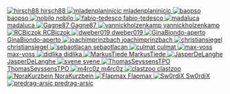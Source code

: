 <div className="sb-unstyled is-flex is-flex-wrap-wrap fg-normal">
<a href="https://github.com/hirsch88" target='_blank' style="flex: 1;" className="sb-unstyled text-decoration-none doc-button-card doc-shadow-hover is-flex is-flex-grow-1 is-flex-direction-column has-background-purple-1 p-normal has-radius-normal is-size-large has-text-primary"
  >
    <span className='is-display-block is-size-xx-large has-text-centered'>
      <img src="https://avatars.githubusercontent.com/u/6384499?v=4" alt="hirsch88" />
    </span>
    <span className='is-display-block title is-size-medium has-text-centered mb-none text-decoration-none'>hirsch88</span>
  </a>
<a href="https://github.com/mladenplaninicic" target='_blank' style="flex: 1;" className="sb-unstyled text-decoration-none doc-button-card doc-shadow-hover is-flex is-flex-grow-1 is-flex-direction-column has-background-purple-1 p-normal has-radius-normal is-size-large has-text-primary"
  >
    <span className='is-display-block is-size-xx-large has-text-centered'>
      <img src="https://avatars.githubusercontent.com/u/28272339?v=4" alt="mladenplaninicic" />
    </span>
    <span className='is-display-block title is-size-medium has-text-centered mb-none text-decoration-none'>mladenplaninicic</span>
  </a>
<a href="https://github.com/baopso" target='_blank' style="flex: 1;" className="sb-unstyled text-decoration-none doc-button-card doc-shadow-hover is-flex is-flex-grow-1 is-flex-direction-column has-background-purple-1 p-normal has-radius-normal is-size-large has-text-primary"
  >
    <span className='is-display-block is-size-xx-large has-text-centered'>
      <img src="https://avatars.githubusercontent.com/u/6236843?v=4" alt="baopso" />
    </span>
    <span className='is-display-block title is-size-medium has-text-centered mb-none text-decoration-none'>baopso</span>
  </a>
<a href="https://github.com/nobilo" target='_blank' style="flex: 1;" className="sb-unstyled text-decoration-none doc-button-card doc-shadow-hover is-flex is-flex-grow-1 is-flex-direction-column has-background-purple-1 p-normal has-radius-normal is-size-large has-text-primary"
  >
    <span className='is-display-block is-size-xx-large has-text-centered'>
      <img src="https://avatars.githubusercontent.com/u/11984467?v=4" alt="nobilo" />
    </span>
    <span className='is-display-block title is-size-medium has-text-centered mb-none text-decoration-none'>nobilo</span>
  </a>
<a href="https://github.com/fabio-tedesco" target='_blank' style="flex: 1;" className="sb-unstyled text-decoration-none doc-button-card doc-shadow-hover is-flex is-flex-grow-1 is-flex-direction-column has-background-purple-1 p-normal has-radius-normal is-size-large has-text-primary"
  >
    <span className='is-display-block is-size-xx-large has-text-centered'>
      <img src="https://avatars.githubusercontent.com/u/94684353?v=4" alt="fabio-tedesco" />
    </span>
    <span className='is-display-block title is-size-medium has-text-centered mb-none text-decoration-none'>fabio-tedesco</span>
  </a>
<a href="https://github.com/madaluca" target='_blank' style="flex: 1;" className="sb-unstyled text-decoration-none doc-button-card doc-shadow-hover is-flex is-flex-grow-1 is-flex-direction-column has-background-purple-1 p-normal has-radius-normal is-size-large has-text-primary"
  >
    <span className='is-display-block is-size-xx-large has-text-centered'>
      <img src="https://avatars.githubusercontent.com/u/17945926?v=4" alt="madaluca" />
    </span>
    <span className='is-display-block title is-size-medium has-text-centered mb-none text-decoration-none'>madaluca</span>
  </a>
<a href="https://github.com/Gagne87" target='_blank' style="flex: 1;" className="sb-unstyled text-decoration-none doc-button-card doc-shadow-hover is-flex is-flex-grow-1 is-flex-direction-column has-background-purple-1 p-normal has-radius-normal is-size-large has-text-primary"
  >
    <span className='is-display-block is-size-xx-large has-text-centered'>
      <img src="https://avatars.githubusercontent.com/u/29020214?v=4" alt="Gagne87" />
    </span>
    <span className='is-display-block title is-size-medium has-text-centered mb-none text-decoration-none'>Gagne87</span>
  </a>
<a href="https://github.com/yannickholzenkamp" target='_blank' style="flex: 1;" className="sb-unstyled text-decoration-none doc-button-card doc-shadow-hover is-flex is-flex-grow-1 is-flex-direction-column has-background-purple-1 p-normal has-radius-normal is-size-large has-text-primary"
  >
    <span className='is-display-block is-size-xx-large has-text-centered'>
      <img src="https://avatars.githubusercontent.com/u/9351023?v=4" alt="yannickholzenkamp" />
    </span>
    <span className='is-display-block title is-size-medium has-text-centered mb-none text-decoration-none'>yannickholzenkamp</span>
  </a>
<a href="https://github.com/RCBiczok" target='_blank' style="flex: 1;" className="sb-unstyled text-decoration-none doc-button-card doc-shadow-hover is-flex is-flex-grow-1 is-flex-direction-column has-background-purple-1 p-normal has-radius-normal is-size-large has-text-primary"
  >
    <span className='is-display-block is-size-xx-large has-text-centered'>
      <img src="https://avatars.githubusercontent.com/u/538973?v=4" alt="RCBiczok" />
    </span>
    <span className='is-display-block title is-size-medium has-text-centered mb-none text-decoration-none'>RCBiczok</span>
  </a>
<a href="https://github.com/dweber019" target='_blank' style="flex: 1;" className="sb-unstyled text-decoration-none doc-button-card doc-shadow-hover is-flex is-flex-grow-1 is-flex-direction-column has-background-purple-1 p-normal has-radius-normal is-size-large has-text-primary"
  >
    <span className='is-display-block is-size-xx-large has-text-centered'>
      <img src="https://avatars.githubusercontent.com/u/1021324?v=4" alt="dweber019" />
    </span>
    <span className='is-display-block title is-size-medium has-text-centered mb-none text-decoration-none'>dweber019</span>
  </a>
<a href="https://github.com/GinaBiondo-aperto" target='_blank' style="flex: 1;" className="sb-unstyled text-decoration-none doc-button-card doc-shadow-hover is-flex is-flex-grow-1 is-flex-direction-column has-background-purple-1 p-normal has-radius-normal is-size-large has-text-primary"
  >
    <span className='is-display-block is-size-xx-large has-text-centered'>
      <img src="https://avatars.githubusercontent.com/u/72393447?v=4" alt="GinaBiondo-aperto" />
    </span>
    <span className='is-display-block title is-size-medium has-text-centered mb-none text-decoration-none'>GinaBiondo-aperto</span>
  </a>
<a href="https://github.com/joachimprinzbach" target='_blank' style="flex: 1;" className="sb-unstyled text-decoration-none doc-button-card doc-shadow-hover is-flex is-flex-grow-1 is-flex-direction-column has-background-purple-1 p-normal has-radius-normal is-size-large has-text-primary"
  >
    <span className='is-display-block is-size-xx-large has-text-centered'>
      <img src="https://avatars.githubusercontent.com/u/4256585?v=4" alt="joachimprinzbach" />
    </span>
    <span className='is-display-block title is-size-medium has-text-centered mb-none text-decoration-none'>joachimprinzbach</span>
  </a>
<a href="https://github.com/christiansiegel" target='_blank' style="flex: 1;" className="sb-unstyled text-decoration-none doc-button-card doc-shadow-hover is-flex is-flex-grow-1 is-flex-direction-column has-background-purple-1 p-normal has-radius-normal is-size-large has-text-primary"
  >
    <span className='is-display-block is-size-xx-large has-text-centered'>
      <img src="https://avatars.githubusercontent.com/u/13996624?v=4" alt="christiansiegel" />
    </span>
    <span className='is-display-block title is-size-medium has-text-centered mb-none text-decoration-none'>christiansiegel</span>
  </a>
<a href="https://github.com/sebaotlacan" target='_blank' style="flex: 1;" className="sb-unstyled text-decoration-none doc-button-card doc-shadow-hover is-flex is-flex-grow-1 is-flex-direction-column has-background-purple-1 p-normal has-radius-normal is-size-large has-text-primary"
  >
    <span className='is-display-block is-size-xx-large has-text-centered'>
      <img src="https://avatars.githubusercontent.com/u/43036938?v=4" alt="sebaotlacan" />
    </span>
    <span className='is-display-block title is-size-medium has-text-centered mb-none text-decoration-none'>sebaotlacan</span>
  </a>
<a href="https://github.com/culmat" target='_blank' style="flex: 1;" className="sb-unstyled text-decoration-none doc-button-card doc-shadow-hover is-flex is-flex-grow-1 is-flex-direction-column has-background-purple-1 p-normal has-radius-normal is-size-large has-text-primary"
  >
    <span className='is-display-block is-size-xx-large has-text-centered'>
      <img src="https://avatars.githubusercontent.com/u/638519?v=4" alt="culmat" />
    </span>
    <span className='is-display-block title is-size-medium has-text-centered mb-none text-decoration-none'>culmat</span>
  </a>
<a href="https://github.com/max-voss" target='_blank' style="flex: 1;" className="sb-unstyled text-decoration-none doc-button-card doc-shadow-hover is-flex is-flex-grow-1 is-flex-direction-column has-background-purple-1 p-normal has-radius-normal is-size-large has-text-primary"
  >
    <span className='is-display-block is-size-xx-large has-text-centered'>
      <img src="https://avatars.githubusercontent.com/u/29964860?v=4" alt="max-voss" />
    </span>
    <span className='is-display-block title is-size-medium has-text-centered mb-none text-decoration-none'>max-voss</span>
  </a>
<a href="https://github.com/didlika" target='_blank' style="flex: 1;" className="sb-unstyled text-decoration-none doc-button-card doc-shadow-hover is-flex is-flex-grow-1 is-flex-direction-column has-background-purple-1 p-normal has-radius-normal is-size-large has-text-primary"
  >
    <span className='is-display-block is-size-xx-large has-text-centered'>
      <img src="https://avatars.githubusercontent.com/u/80490488?v=4" alt="didlika" />
    </span>
    <span className='is-display-block title is-size-medium has-text-centered mb-none text-decoration-none'>didlika</span>
  </a>
<a href="https://github.com/MarkusTiede" target='_blank' style="flex: 1;" className="sb-unstyled text-decoration-none doc-button-card doc-shadow-hover is-flex is-flex-grow-1 is-flex-direction-column has-background-purple-1 p-normal has-radius-normal is-size-large has-text-primary"
  >
    <span className='is-display-block is-size-xx-large has-text-centered'>
      <img src="https://avatars.githubusercontent.com/u/1764012?v=4" alt="MarkusTiede" />
    </span>
    <span className='is-display-block title is-size-medium has-text-centered mb-none text-decoration-none'>MarkusTiede</span>
  </a>
<a href="https://github.com/JasperDeLanghe" target='_blank' style="flex: 1;" className="sb-unstyled text-decoration-none doc-button-card doc-shadow-hover is-flex is-flex-grow-1 is-flex-direction-column has-background-purple-1 p-normal has-radius-normal is-size-large has-text-primary"
  >
    <span className='is-display-block is-size-xx-large has-text-centered'>
      <img src="https://avatars.githubusercontent.com/u/25288931?v=4" alt="JasperDeLanghe" />
    </span>
    <span className='is-display-block title is-size-medium has-text-centered mb-none text-decoration-none'>JasperDeLanghe</span>
  </a>
<a href="https://github.com/svene" target='_blank' style="flex: 1;" className="sb-unstyled text-decoration-none doc-button-card doc-shadow-hover is-flex is-flex-grow-1 is-flex-direction-column has-background-purple-1 p-normal has-radius-normal is-size-large has-text-primary"
  >
    <span className='is-display-block is-size-xx-large has-text-centered'>
      <img src="https://avatars.githubusercontent.com/u/51710?v=4" alt="svene" />
    </span>
    <span className='is-display-block title is-size-medium has-text-centered mb-none text-decoration-none'>svene</span>
  </a>
<a href="https://github.com/ThomasSeyssensTPO" target='_blank' style="flex: 1;" className="sb-unstyled text-decoration-none doc-button-card doc-shadow-hover is-flex is-flex-grow-1 is-flex-direction-column has-background-purple-1 p-normal has-radius-normal is-size-large has-text-primary"
  >
    <span className='is-display-block is-size-xx-large has-text-centered'>
      <img src="https://avatars.githubusercontent.com/u/83653862?v=4" alt="ThomasSeyssensTPO" />
    </span>
    <span className='is-display-block title is-size-medium has-text-centered mb-none text-decoration-none'>ThomasSeyssensTPO</span>
  </a>
<a href="https://github.com/m4rc0z" target='_blank' style="flex: 1;" className="sb-unstyled text-decoration-none doc-button-card doc-shadow-hover is-flex is-flex-grow-1 is-flex-direction-column has-background-purple-1 p-normal has-radius-normal is-size-large has-text-primary"
  >
    <span className='is-display-block is-size-xx-large has-text-centered'>
      <img src="https://avatars.githubusercontent.com/u/20516386?v=4" alt="m4rc0z" />
    </span>
    <span className='is-display-block title is-size-medium has-text-centered mb-none text-decoration-none'>m4rc0z</span>
  </a>
<a href="https://github.com/clastzoo" target='_blank' style="flex: 1;" className="sb-unstyled text-decoration-none doc-button-card doc-shadow-hover is-flex is-flex-grow-1 is-flex-direction-column has-background-purple-1 p-normal has-radius-normal is-size-large has-text-primary"
  >
    <span className='is-display-block is-size-xx-large has-text-centered'>
      <img src="https://avatars.githubusercontent.com/u/62377419?v=4" alt="clastzoo" />
    </span>
    <span className='is-display-block title is-size-medium has-text-centered mb-none text-decoration-none'>clastzoo</span>
  </a>
<a href="https://github.com/NoraKurzbein" target='_blank' style="flex: 1;" className="sb-unstyled text-decoration-none doc-button-card doc-shadow-hover is-flex is-flex-grow-1 is-flex-direction-column has-background-purple-1 p-normal has-radius-normal is-size-large has-text-primary"
  >
    <span className='is-display-block is-size-xx-large has-text-centered'>
      <img src="https://avatars.githubusercontent.com/u/16286177?v=4" alt="NoraKurzbein" />
    </span>
    <span className='is-display-block title is-size-medium has-text-centered mb-none text-decoration-none'>NoraKurzbein</span>
  </a>
<a href="https://github.com/Flapmax" target='_blank' style="flex: 1;" className="sb-unstyled text-decoration-none doc-button-card doc-shadow-hover is-flex is-flex-grow-1 is-flex-direction-column has-background-purple-1 p-normal has-radius-normal is-size-large has-text-primary"
  >
    <span className='is-display-block is-size-xx-large has-text-centered'>
      <img src="https://avatars.githubusercontent.com/u/47270471?v=4" alt="Flapmax" />
    </span>
    <span className='is-display-block title is-size-medium has-text-centered mb-none text-decoration-none'>Flapmax</span>
  </a>
<a href="https://github.com/Sw0rdiX" target='_blank' style="flex: 1;" className="sb-unstyled text-decoration-none doc-button-card doc-shadow-hover is-flex is-flex-grow-1 is-flex-direction-column has-background-purple-1 p-normal has-radius-normal is-size-large has-text-primary"
  >
    <span className='is-display-block is-size-xx-large has-text-centered'>
      <img src="https://avatars.githubusercontent.com/u/3681337?v=4" alt="Sw0rdiX" />
    </span>
    <span className='is-display-block title is-size-medium has-text-centered mb-none text-decoration-none'>Sw0rdiX</span>
  </a>
<a href="https://github.com/predrag-arsic" target='_blank' style="flex: 1;" className="sb-unstyled text-decoration-none doc-button-card doc-shadow-hover is-flex is-flex-grow-1 is-flex-direction-column has-background-purple-1 p-normal has-radius-normal is-size-large has-text-primary"
  >
    <span className='is-display-block is-size-xx-large has-text-centered'>
      <img src="https://avatars.githubusercontent.com/u/19598046?v=4" alt="predrag-arsic" />
    </span>
    <span className='is-display-block title is-size-medium has-text-centered mb-none text-decoration-none'>predrag-arsic</span>
  </a>
</div>
 